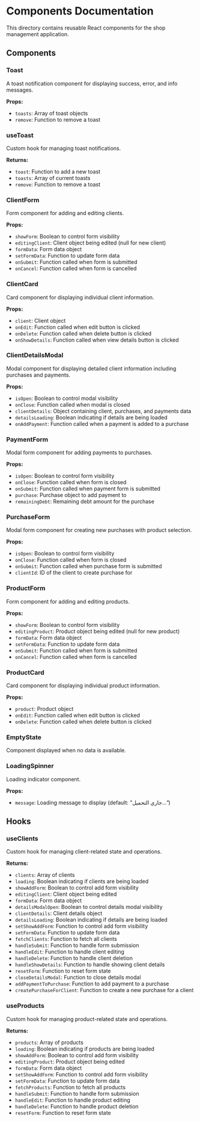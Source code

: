 # Components Documentation

This directory contains reusable React components for the shop management application.

## Components

### Toast
A toast notification component for displaying success, error, and info messages.

**Props:**
- `toasts`: Array of toast objects
- `remove`: Function to remove a toast

### useToast
Custom hook for managing toast notifications.

**Returns:**
- `toast`: Function to add a new toast
- `toasts`: Array of current toasts
- `remove`: Function to remove a toast

### ClientForm
Form component for adding and editing clients.

**Props:**
- `showForm`: Boolean to control form visibility
- `editingClient`: Client object being edited (null for new client)
- `formData`: Form data object
- `setFormData`: Function to update form data
- `onSubmit`: Function called when form is submitted
- `onCancel`: Function called when form is cancelled

### ClientCard
Card component for displaying individual client information.

**Props:**
- `client`: Client object
- `onEdit`: Function called when edit button is clicked
- `onDelete`: Function called when delete button is clicked
- `onShowDetails`: Function called when view details button is clicked

### ClientDetailsModal
Modal component for displaying detailed client information including purchases and payments.

**Props:**
- `isOpen`: Boolean to control modal visibility
- `onClose`: Function called when modal is closed
- `clientDetails`: Object containing client, purchases, and payments data
- `detailsLoading`: Boolean indicating if details are being loaded
- `onAddPayment`: Function called when a payment is added to a purchase

### PaymentForm
Modal form component for adding payments to purchases.

**Props:**
- `isOpen`: Boolean to control form visibility
- `onClose`: Function called when form is closed
- `onSubmit`: Function called when payment form is submitted
- `purchase`: Purchase object to add payment to
- `remainingDebt`: Remaining debt amount for the purchase

### PurchaseForm
Modal form component for creating new purchases with product selection.

**Props:**
- `isOpen`: Boolean to control form visibility
- `onClose`: Function called when form is closed
- `onSubmit`: Function called when purchase form is submitted
- `clientId`: ID of the client to create purchase for

### ProductForm
Form component for adding and editing products.

**Props:**
- `showForm`: Boolean to control form visibility
- `editingProduct`: Product object being edited (null for new product)
- `formData`: Form data object
- `setFormData`: Function to update form data
- `onSubmit`: Function called when form is submitted
- `onCancel`: Function called when form is cancelled

### ProductCard
Card component for displaying individual product information.

**Props:**
- `product`: Product object
- `onEdit`: Function called when edit button is clicked
- `onDelete`: Function called when delete button is clicked

### EmptyState
Component displayed when no data is available.

### LoadingSpinner
Loading indicator component.

**Props:**
- `message`: Loading message to display (default: "جاري التحميل...")

## Hooks

### useClients
Custom hook for managing client-related state and operations.

**Returns:**
- `clients`: Array of clients
- `loading`: Boolean indicating if clients are being loaded
- `showAddForm`: Boolean to control add form visibility
- `editingClient`: Client object being edited
- `formData`: Form data object
- `detailsModalOpen`: Boolean to control details modal visibility
- `clientDetails`: Client details object
- `detailsLoading`: Boolean indicating if details are being loaded
- `setShowAddForm`: Function to control add form visibility
- `setFormData`: Function to update form data
- `fetchClients`: Function to fetch all clients
- `handleSubmit`: Function to handle form submission
- `handleEdit`: Function to handle client editing
- `handleDelete`: Function to handle client deletion
- `handleShowDetails`: Function to handle showing client details
- `resetForm`: Function to reset form state
- `closeDetailsModal`: Function to close details modal
- `addPaymentToPurchase`: Function to add payment to a purchase
- `createPurchaseForClient`: Function to create a new purchase for a client

### useProducts
Custom hook for managing product-related state and operations.

**Returns:**
- `products`: Array of products
- `loading`: Boolean indicating if products are being loaded
- `showAddForm`: Boolean to control add form visibility
- `editingProduct`: Product object being edited
- `formData`: Form data object
- `setShowAddForm`: Function to control add form visibility
- `setFormData`: Function to update form data
- `fetchProducts`: Function to fetch all products
- `handleSubmit`: Function to handle form submission
- `handleEdit`: Function to handle product editing
- `handleDelete`: Function to handle product deletion
- `resetForm`: Function to reset form state 
